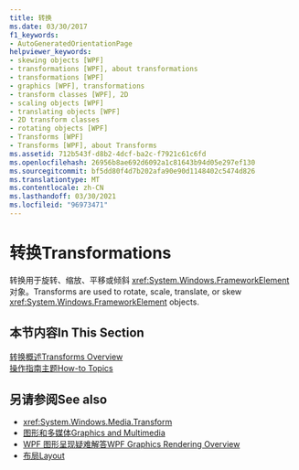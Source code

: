 ```yaml
---
title: 转换
ms.date: 03/30/2017
f1_keywords:
- AutoGeneratedOrientationPage
helpviewer_keywords:
- skewing objects [WPF]
- transformations [WPF], about transformations
- transformations [WPF]
- graphics [WPF], transformations
- transform classes [WPF], 2D
- scaling objects [WPF]
- translating objects [WPF]
- 2D transform classes
- rotating objects [WPF]
- Transforms [WPF]
- Transforms [WPF], about Transforms
ms.assetid: 712b543f-d8b2-4dcf-ba2c-f7921c61c6fd
ms.openlocfilehash: 26956b8ae692d6092a1c81643b94d05e297ef130
ms.sourcegitcommit: bf5dd80f4d7b202afa90e90d1148402c5474d826
ms.translationtype: MT
ms.contentlocale: zh-CN
ms.lasthandoff: 03/30/2021
ms.locfileid: "96973471"
---
```

# <a name="transformations"></a><span data-ttu-id="904ca-102">转换</span><span class="sxs-lookup"><span data-stu-id="904ca-102">Transformations</span></span>
<span data-ttu-id="904ca-103">转换用于旋转、缩放、平移或倾斜 <xref:System.Windows.FrameworkElement> 对象。</span><span class="sxs-lookup"><span data-stu-id="904ca-103">Transforms are used to rotate, scale, translate, or skew <xref:System.Windows.FrameworkElement> objects.</span></span>  
  
## <a name="in-this-section"></a><span data-ttu-id="904ca-104">本节内容</span><span class="sxs-lookup"><span data-stu-id="904ca-104">In This Section</span></span>  
 [<span data-ttu-id="904ca-105">转换概述</span><span class="sxs-lookup"><span data-stu-id="904ca-105">Transforms Overview</span></span>](transforms-overview.md)  
 [<span data-ttu-id="904ca-106">操作指南主题</span><span class="sxs-lookup"><span data-stu-id="904ca-106">How-to Topics</span></span>](transformations-how-to-topics.md)  
  
## <a name="see-also"></a><span data-ttu-id="904ca-107">另请参阅</span><span class="sxs-lookup"><span data-stu-id="904ca-107">See also</span></span>

- <xref:System.Windows.Media.Transform>
- [<span data-ttu-id="904ca-108">图形和多媒体</span><span class="sxs-lookup"><span data-stu-id="904ca-108">Graphics and Multimedia</span></span>](index.md)
- [<span data-ttu-id="904ca-109">WPF 图形呈现疑难解答</span><span class="sxs-lookup"><span data-stu-id="904ca-109">WPF Graphics Rendering Overview</span></span>](wpf-graphics-rendering-overview.md)
- [<span data-ttu-id="904ca-110">布局</span><span class="sxs-lookup"><span data-stu-id="904ca-110">Layout</span></span>](../advanced/layout.md)
